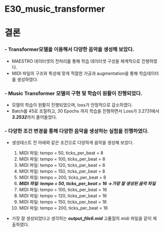 # E30_music_transformer

# 결론

### - Transformer모델을 이용해서 다양한 음악을 생성해 보았다.
   
   - MAESTRO 데이터셋의 전처리를 통해 학습 데이터셋 구성을 체계적으로 진행하였다.
   - MIDI 파일의 구조와 특성에 맞게 적절한 가공과 augmentation을 통해 학습데이터를 생성하였다.
   
### - Music Transformer 모델의 구현 및 학습이 원활이 진행되었다.
   
   - 모델의 학습이 원활히 진행되었으며, loss가 안정적으로 감소하였다.
   - Batch를 45로 조절하고, 30 Epochs 까지 학습을 진행하면서 Loss가 3.2731에서 ***3.2532***까지 줄어들었다. 
   
### - 다양한 조건 변경을 통해 다양한 음악을 생성하는 실험을 진행하였다.
   
   - 생성테스트 전 아래와 같은 조건으로 다양하게 음악을 생성해 보았다. 
       1. MIDI 파일: tempo = 50, ticks_per_beat = 8
       2. MIDI 파일: tempo = 100, ticks_per_beat = 8
       3. MIDI 파일: tempo = 120, ticks_per_beat = 8
       4. MIDI 파일: tempo = 150, ticks_per_beat = 8
       5. MIDI 파일: tempo = 200, ticks_per_beat = 8
       6. ***MIDI 파일: tempo = 50, ticks_per_beat = 16 →가장 잘 생성된 음악 파일***
       7. MIDI 파일: tempo = 100, ticks_per_beat = 16
       8. MIDI 파일: tempo = 120, ticks_per_beat = 16
       9. MIDI 파일: tempo = 150, ticks_per_beat = 16
       10. MIDI 파일: tempo = 200, ticks_per_beat = 16
     
     
   - 가장 잘 생성되었다고 생각하는 ***output_file6.mid*** 고품질의 midi 파일을 같이 제출하였다.

